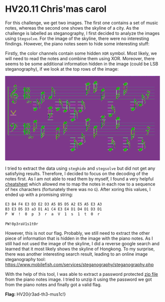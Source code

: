 # HV20.11 Chris'mas carol

For this challenge, we get two images. The first one contains a set of music notes, whereas the second one shows the skyline of a city. As the challenge is labelled as steganography, I first decided to analyze the images using `Stegsolve`. For the image of the skyline, there were no interesting findings. However, the piano notes seem to hide some interesting stuff:

Firstly, the color channels contain some hidden `XOR` symbol. Most likely, we will need to read the notes and combine them using XOR. Moreover, there seems to be some additional information hidden in the image (could be LSB steganography), if we look at the top rows of the image:

![Hidden Symbols](./hidden-symbol.bmp)

I tried to extract the data using `steghide` and `stegsolve` but did not get any satisfying results. Therefore, I decided to focus on the decoding of the notes first. As I am not able to read them by myself, I found a very helpful [cheatsheet](https://upload.wikimedia.org/wikipedia/commons/6/67/Pianoforte_Klaviatur-wIKI_4.jpg) which allowed me to map the notes in each row to a sequence of hex characters (fortunately there was no `G`). After xoring this values, I ended up with a promising string:

```
E3 B4 F4 E3 D3 E2 D3 A5 B5 D5 A2 E5 A5 E3 A3
B3 E3 D5 D3 a3 D1 A1 C4 E3 E4 D1 D4 D1 D3 D1
P  W  !  0  p  3  r  a  V  1  s  1  t  0  r

PW!0p3raV1s1t0r
```

However, this is not our flag. Probably, we still need to extract the other piece of information that is hidden in the image with the piano notes. As I still had not used the image of the skyline, I did a reverse google search and learned that it most likely shows the skyline of Hongkong. To my surprise, there was another interesting search result, leading to an online image steganography tool: https://www.mobilefish.com/services/steganography/steganography.php

With the help of this tool, I was able to extract a password protected [zip file](./flag.zip) from the piano notes image. I tried to unzip it using the password we got from the piano notes and finally got a valid flag.

**Flag:** HV20{r3ad-th3-mus1c!}
